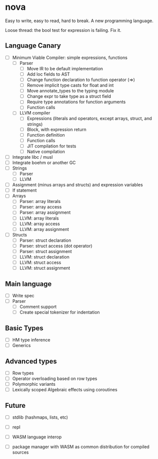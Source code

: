 # nova
Easy to write, easy to read, hard to break. A new programming language.

Loose thread: the bool test for expression is failing. Fix it.

## Language Canary

* [ ] Minimum Viable Compiler: simple expressions, functions 
    * [ ] Parser
        * [ ] Move IR to be default implementation
        * [ ] Add loc fields to AST
        * [ ] Change function declaration to function operator (=>)
        * [ ] Remove implicit type casts for float and int
        * [ ] Move annotate_types to the typing module
        * [ ] Change expr to take type as a struct field
        * [ ] Require type annotations for function arguments
        * [ ] Function calls
    * [ ] LLVM compiler
        * [ ] Expressions (literals and operators, except arrays, struct, and strings)
        * [ ] Block, with expression return
        * [ ] Function definition
        * [ ] Function calls
        * [ ] JIT compilation for tests
        * [ ] Native compilation
* [ ] Integrate libc / musl
* [ ] Integrate boehm or another GC
* [ ] Strings
    * [ ] Parser
    * [ ] LLVM
* [ ] Assignment (minus arrays and structs) and expression variables
* [ ] If statement
* [ ] Arrays
    * [ ] Parser: array literals
    * [ ] Parser: array access
    * [ ] Parser: array assignment
    * [ ] LLVM: array literals
    * [ ] LLVM: array access
    * [ ] LLVM: array assignment
* [ ] Structs
    * [ ] Parser: struct declaration
    * [ ] Parser: struct access (dot operator)
    * [ ] Parser: struct assignment
    * [ ] LLVM: struct declaration
    * [ ] LLVM: struct access
    * [ ] LLVM: struct assignment

## Main language

* [ ] Write spec
* [ ] Parser
    * [ ] Comment support
    * [ ] Create special tokenizer for indentation

## Basic Types

* [ ] HM type inference
* [ ] Generics

## Advanced types

* [ ] Row types
* [ ] Operator overloading based on row types
* [ ] Polymorphic variants
* [ ] Lexically scoped Algebraic effects using coroutines

## Future

* [ ] stdlib (hashmaps, lists, etc)
* [ ] repl
* [ ] WASM language interop
* [ ] package manager with WASM as common distribution for compiled sources

